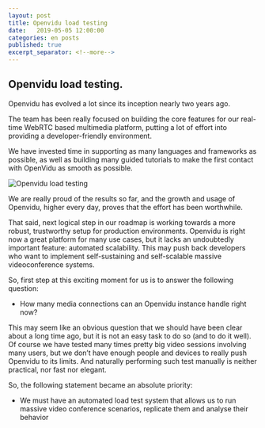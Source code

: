 ```yaml
---
layout: post
title: Openvidu load testing
date:   2019-05-05 12:00:00
categories: en posts
published: true
excerpt_separator: <!--more-->
---
```


## Openvidu load testing.



Openvidu has evolved a lot since its inception nearly two years ago. 

The team has been really focused on building the core features for our real-time WebRTC based multimedia platform, putting a lot of effort into providing a developer-friendly environment.

We have invested time in supporting as many languages and frameworks as possible, as well as building many guided tutorials to make the first contact with OpenVidu as smooth as possible.


<!--more-->

![Openvidu load testing](../../../../../images/webrtc.png)

We are really proud of the results so far, and the growth and usage of Openvidu, higher every day, proves that the effort has been worthwhile.
 
That said, next logical step in our roadmap is working towards a more robust, trustworthy setup for production environments. 
Openvidu is right now a great platform for many use cases, but it lacks an undoubtedly important feature: automated scalability. 
This may push back developers who want to implement self-sustaining and self-scalable massive videoconference systems. 
 
So, first step at this exciting moment for us is to answer the following question:
 
-  How many media connections can an Openvidu instance handle right now?
   
This may seem like an obvious question that we should have been clear about a long time ago, but it is not an easy task to do so (and to do it well). 
Of course we have tested many times pretty big video sessions involving many users, but we don’t have enough people and devices to really push Openvidu to its limits. 
And naturally performing such test manually is neither practical, nor fast nor elegant.

So, the following statement became an absolute priority:

-  We must have an automated load test system that allows us to run massive video conference scenarios, replicate them and analyse their behavior




